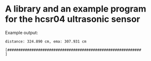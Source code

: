 A library and an example program for the hcsr04 ultrasonic sensor
====


Example output:
```
distance: 324.890 cm, ema: 307.931 cm

[#############################################################                   ]
```
